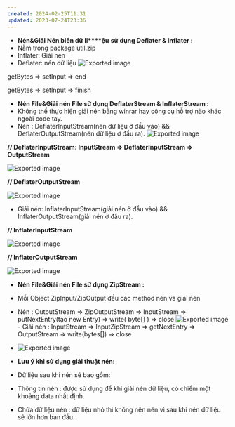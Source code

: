 ```yaml
---
created: 2024-02-25T11:31
updated: 2023-07-24T23:36
---
```

- **N****én****&Giải Nén biến dữ li****ệu** **sử dụng Deflater & Inflater :**
- Nằm trong package util.zip
- Inflater: Giải nén
- Deflater: nén dữ liệu
![Exported image](Exported%20image%2020240225113118-0.png)

getBytes => setInput => end

getBytes => setInput => finish

  

- **Nén File&Giải nén File sử dụng DeflaterStream & InflaterStream :**
- Không thể thực hiện giải nén bằng winrar hay công cụ hỗ trợ nào khác ngoài code tay.
- Nén : DeflaterInputStream(nén dữ liệu ở đầu vào) && DeflaterOutputStream(nén dữ liệu ở đầu ra).
![Exported image](Exported%20image%2020240225113118-1.png)  

**// DeflaterInputStream: InputStream => DeflaterInputStream => OutputStream**

![Exported image](Exported%20image%2020240225113118-2.png)

**// DeflaterOutputStream**

![Exported image](Exported%20image%2020240225113118-3.png)  
- Giải nén: InflaterInputStream(giải nén ở đầu vào) && InflaterOutputStream(giải nén ở đầu ra).

**// InflaterInputStream**

![Exported image](Exported%20image%2020240225113118-4.png)

**// InflaterOutputStream**

![Exported image](Exported%20image%2020240225113118-5.png)  
- **Nén File&Giải nén File sử dụng ZipStream :**
- Mỗi Object ZipInput/ZipOutput đều các method nén và giải nén
- Nén : OutputStream => ZipOutputStream => InputStream => putNextEntry(tạo new Entry) => write( byte[] ) => close
![Exported image](Exported%20image%2020240225113118-6.png)- Giải nén : InputStream => InputZipStream => getNextEntry => OutputStream => write(bytes[]) => close
- ![Exported image](Exported%20image%2020240225113118-7.png)
  
- **Lưu ý khi sử dụng giải thuật nén:**
- Dữ liệu sau khi nén sẽ bao gồm:

+ Thông tin nén : được sử dụng để khi giải nén dữ liệu, có chiếm một khoảng data nhất định.

+ Chứa dữ liệu nén : dữ liệu nhỏ thì không nên nén vì sau khi nén dữ liệu sẽ lớn hơn ban đầu.